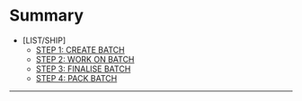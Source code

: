 # Summary

* [LIST/SHIP]
  * [STEP 1: CREATE BATCH](README.md#step1)
  * [STEP 2: WORK ON BATCH](README.md#step2)
  * [STEP 3: FINALISE BATCH](README.md#step3)
  * [STEP 4: PACK BATCH](README.md#step4)

---
